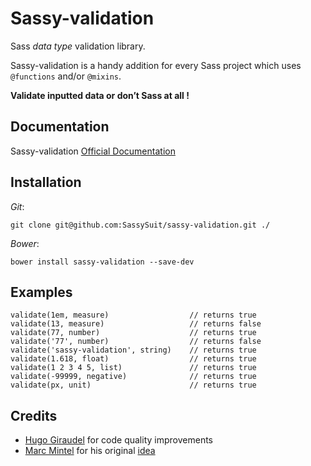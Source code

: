 # Sassy-validation 

Sass _data type_ validation library.

Sassy-validation is a handy addition for every Sass project which uses `@functions` and/or `@mixins`. 

__Validate inputted data or don’t Sass at all !__

## Documentation

Sassy-validation [Official Documentation](https://github.com/SassySuit/sassy-validation)

## Installation

_Git_:

    git clone git@github.com:SassySuit/sassy-validation.git ./

_Bower_:

    bower install sassy-validation --save-dev

## Examples

    validate(1em, measure)                  // returns true
    validate(13, measure)                   // returns false
    validate(77, number)                    // returns true
    validate('77', number)                  // returns false
    validate('sassy-validation', string)    // returns true
    validate(1.618, float)                  // returns true
    validate(1 2 3 4 5, list)               // returns true
    validate(-99999, negative)              // returns true
    validate(px, unit)                      // returns true

## Credits

* [Hugo Giraudel](http://hugogiraudel.com/) for code quality improvements
* [Marc Mintel](https://twitter.com/marcmintel) for his original [idea](https://medium.com/@marcmintel/validating-parameters-in-sass-a0cac60c6222
)
